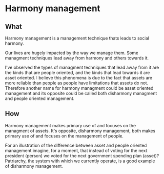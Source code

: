 # Harmony management

## What
Harmony management is a management technique thats leads to social harmony.

Our lives are hugely impacted by the way we manage them. Some managment techniques lead away from harmony and others towards it.

I've observed the types of managment techniques that lead away from it are the kinds that are people oriented, and the kinds that lead towards it are asset oriented. I believe this phenomena is due to the fact that assets are more reliable than people as people have limitations that assets do not. Therefore another name for harmony managment could be asset oriented management and its opposite could be called both disharmony managment and people oriented management. 

## How
Harmony management makes primary use of and focuses on the managment of assets. It's opposite, disharmony management, both makes primary use of and focuses on the management of people. 

For an illustration of the difference between asset and people oriented management imagine, for a moment, that instead of voting for the next president (person) we voted for the next government spending plan (asset)? Patriarchy, the system with which we currently operate, is a good example of disharmony management.
